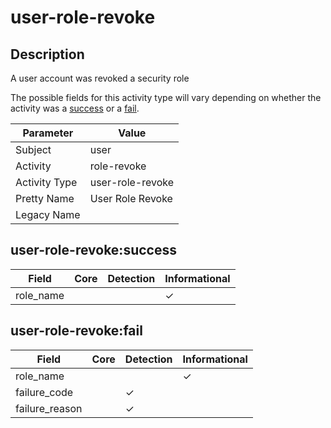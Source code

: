 user-role-revoke
================

Description
-----------
A user account was revoked a security role

The possible fields for this activity type will vary depending on whether the activity was a [success](#user-role-revokesuccess) or a [fail](#user-role-revokefail).

| Parameter     | Value            |
| ------------- | ---------------- |
| Subject       | user             |
| Activity      | role-revoke      |
| Activity Type | user-role-revoke |
| Pretty Name   | User Role Revoke |
| Legacy Name   |                  |

user-role-revoke:success
------------------------

| Field     | Core | Detection | Informational |
| --------- | ---- | --------- | ------------- |
| role_name |      |           | &#10003;      |

user-role-revoke:fail
---------------------

| Field          | Core | Detection | Informational |
| -------------- | ---- | --------- | ------------- |
| role_name      |      |           | &#10003;      |
| failure_code   |      | &#10003;  |               |
| failure_reason |      | &#10003;  |               |